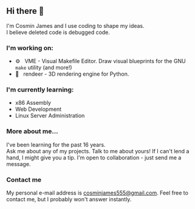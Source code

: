 ## Hi there 👋

I'm Cosmin James and I use coding to shape my ideas. <br/>
I believe deleted code is debugged code.

### I'm working on:
* ⚙️ &nbsp; VME - Visual Makefile Editor. Draw visual blueprints for the GNU `make` utility (and more!)
* 💠 &nbsp; rendeer - 3D rendering engine for Python.

### I'm currently learning:
* x86 Assembly
* Web Development
* Linux Server Administration

### More about me...
I've been learning for the past 16 years. <br/>
Ask me about any of my projects. Talk to me about yours! If I can't lend a hand, I might give you a tip. I'm open to collaboration - just send me a message.

### Contact me
My personal e-mail address is <cosminjames555@gmail.com>. Feel free to contact me, but I probably won't answer instantly.
<!--
**cppjames/cppjames** is a ✨ _special_ ✨ repository because its `README.md` (this file) appears on your GitHub profile.

Here are some ideas to get you started:

- 🔭 I’m currently working on ...
- 🌱 I’m currently learning ...
- 👯 I’m looking to collaborate on ...
- 🤔 I’m looking for help with ...
- 💬 Ask me about ...
- 📫 How to reach me: ...
- 😄 Pronouns: ...
- ⚡ Fun fact: ...
-->
